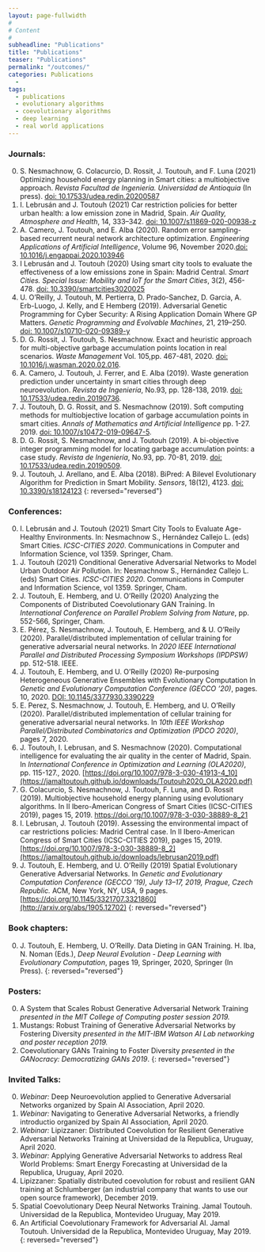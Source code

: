 ```yaml
---
layout: page-fullwidth
#
# Content
#
subheadline: "Publications"
title: "Publications"
teaser: "Publications"
permalink: "/outcomes/"
categories: Publications
  - 
tags:
  - publications
  - evolutionary algorithms
  - coevolutionary algorithms
  - deep learning
  - real world applications
---
```



### Journals:
0. S. Nesmachnow, G. Colacurcio, D. Rossit, J. Toutouh, and F. Luna (2021) Optimizing household energy planning in Smart cities: a multiobjective approach. *Revista Facultad de Ingeniería. Universidad de Antioquia* (In press). [doi: 10.17533/udea.redin.20200587](https://zenodo.org/record/4574067) 
0. I. Lebrusán and J. Toutouh (2021) Car restriction policies for better urban health: a  low emission zone in Madrid, Spain. *Air Quality, Atmosphere and Health*, 14, 333–342. [doi: 10.1007/s11869-020-00938-z](https://jamaltoutouh.github.io/downloads/Car_restriction_policies.pdf)
0. A. Camero, J. Toutouh, and E. Alba (2020). Random error sampling-based recurrent neural network architecture optimization. *Engineering Applications of Artificial Intelligence*, Volume 96, November 2020.[doi: 10.1016/j.engappai.2020.103946](https://jamaltoutouh.github.io/downloads/eaai2020.pdf)
0. I Lebrusán and J. Toutouh (2020) Using smart city tools to evaluate the effectiveness of a low emissions zone in Spain: Madrid Central. *Smart Cities. Special Issue: Mobility and IoT for the Smart Cities*, 3(2), 456-478. [doi: 10.3390/smartcities3020025](https://zenodo.org/record/4574092)
0. U. O’Reilly, J. Toutouh, M. Pertierra, D. Prado-Sanchez, D. Garcia, A. Erb-Luogo, J. Kelly, and E Hemberg (2019). Adversarial Genetic Programming for Cyber Security: A Rising Application Domain Where GP Matters. *Genetic Programming and Evolvable Machines*, 21, 219–250. [doi: 10.1007/s10710-020-09389-y](https://jamaltoutouh.github.io/downloads/gp_that_matters_adversarial_sec.pdf)
0. D. G. Rossit, J. Toutouh, S. Nesmachnow. Exact and heuristic approach for multi-objective garbage accumulation points location in real scenarios. *Waste Management* Vol. 105,pp. 467-481, 2020. [doi: 10.1016/j.wasman.2020.02.016](https://jamaltoutouh.github.io/downloads/wastemanagement2020.pdf).
0. A. Camero, J. Toutouh, J. Ferrer, and E. Alba (2019). Waste generation prediction under uncertainty in smart cities through deep neuroevolution. *Revista de Ingeniería*, No.93, pp. 128-138, 2019. [doi: 10.17533/udea.redin.20190736](https://zenodo.org/record/3494160). 
0. J. Toutouh, D. G. Rossit, and S. Nesmachnow (2019). Soft computing methods for multiobjective location of garbage accumulation points in smart cities. *Annals of Mathematics and Artificial Intelligence*  pp. 1-27. 2019. [doi: 10.1007/s10472-019-09647-5](https://zenodo.org/record/4574025).
0. D. G. Rossit, S. Nesmachnow, and J. Toutouh (2019). A bi-objective integer programming model for locating garbage accumulation points: a case study. *Revista de Ingeniería*, No.93, pp. 70-81, 2019. [doi: 10.17533/udea.redin.20190509](https://zenodo.org/record/3462621). 
0. J. Toutouh, J. Arellano, and E. Alba (2018). BiPred: A Bilevel Evolutionary Algorithm for Prediction in Smart Mobility. *Sensors*, 18(12), 4123. [doi: 10.3390/s18124123](https://zenodo.org/record/4576878) 
{: reversed="reversed"}

### Conferences:
0. I. Lebrusán and J. Toutouh (2021) Smart City Tools to Evaluate Age-Healthy Environments. In: Nesmachnow S., Hernández Callejo L. (eds) Smart Cities. *ICSC-CITIES 2020*. Communications in Computer and Information Science, vol 1359. Springer, Cham.
0. J. Toutouh (2021) Conditional Generative Adversarial Networks to Model Urban Outdoor Air Pollution. In: Nesmachnow S., Hernández Callejo L. (eds) Smart Cities. *ICSC-CITIES 2020*. Communications in Computer and Information Science, vol 1359. Springer, Cham.
0. J. Toutouh, E. Hemberg, and U. O’Reilly (2020) Analyzing the Components of Distributed Coevolutionary GAN Training. In *International Conference on Parallel Problem Solving from Nature*, pp. 552-566, Springer, Cham.
0. E. Pérez, S. Nesmachnow, J. Toutouh, E. Hemberg, and & U. O’Reily (2020). Parallel/distributed implementation of cellular training for generative adversarial neural networks. In *2020 IEEE International Parallel and Distributed Processing Symposium Workshops (IPDPSW)* pp. 512-518. IEEE.
0. J. Toutouh, E. Hemberg, and U. O’Reilly (2020) Re-purposing Heterogeneous Generative Ensembles with Evolutionary Computation In *Genetic and Evolutionary Computation Conference (GECCO ’20)*, pages. 10, 2020. [DOI: 10.1145/3377930.3390229 ](https://arxiv.org/abs/2003.13532)
0. E. Perez, S. Nesmachnow, J. Toutouh, E. Hemberg, and U. O’Reilly (2020). Parallel/distributed implementation of cellular training for generative adversarial neural networks. In *10th IEEE Workshop Parallel/Distributed Combinatorics and Optimization (PDCO 2020)*, pages 7, 2020.
0. J. Toutouh, I. Lebrusan, and S. Nesmachnow (2020). Computational intelligence for evaluating the air quality in the center of Madrid, Spain. In *International Conference in Optimization and Learning (OLA2020)*, pp. 115-127., 2020. [https://doi.org/10.1007/978-3-030-41913-4_10](https://jamaltoutouh.github.io/downloads/Toutouh2020_OLA2020.pdf)
0. G. Colacurcio, S. Nesmachnow, J. Toutouh, F. Luna, and D. Rossit (2019). Multiobjective household energy planning using evolutionary algorithms. In II Ibero-American Congress of Smart Cities (ICSC-CITIES 2019), pages 15, 2019. https://doi.org/10.1007/978-3-030-38889-8_21
0. I. Lebrusan, J. Toutouh (2019). Assessing the environmental impact of car restrictions policies: Madrid Central case. In II Ibero-American Congress of Smart Cities (ICSC-CITIES 2019), pages 15, 2019. [https://doi.org/10.1007/978-3-030-38889-8_2](https://jamaltoutouh.github.io/downloads/lebrusan2019.pdf)
0. J. Toutouh, E. Hemberg, and U. O’Reilly (2019) Spatial Evolutionary Generative Adversarial Networks. In *Genetic and Evolutionary Computation Conference (GECCO ’19), July 13–17, 2019, Prague, Czech Republic.* ACM, New York, NY, USA, 9 pages. [https://doi.org/10.1145/3321707.3321860](http://arxiv.org/abs/1905.12702)
{: reversed="reversed"}

### Book chapters:
0. J. Toutouh, E. Hemberg, U. O’Reilly. Data Dieting in GAN Training. H. Iba, N. Noman (Eds.), *Deep Neural Evolution - Deep Learning with Evolutionary Computation*, pages 19, Springer, 2020, Springer (In Press).
{: reversed="reversed"}


### Posters:
0. A System that Scales Robust Generative Adversarial Network Training *presented in the MIT College of Computing poster session 2019.*
0. Mustangs: Robust Training of Generative Adversarial Networks by Fostering Diversity *presented in the MIT-IBM Watson AI Lab networking and poster reception 2019.*
0. Coevolutionary GANs Training to Foster Diversity *presented in the GANocracy: Democratizing GANs 2019*.
{: reversed="reversed"}

### Invited Talks:
0. *Webinar:* Deep Neuroevolution applied to Generative Adversarial Networks organized by Spain AI Association, April 2020.
0. *Webinar:* Navigating to Generative Adversarial Networks, a friendly introductio organized by Spain AI Association, April 2020.
0. *Webinar:* Lipizzaner: Distributed Coevolution for Resilient Generative Adversarial Networks Training at Universidad de la Republica, Uruguay, April 2020.
0. *Webinar:* Applying Generative Adversarial Networks to address Real World Problems: Smart Energy Forecasting at Universidad de la Republica, Uruguay, April 2020.
0. Lipizzaner: Spatially distributed coevolution for robust and resilient GAN training at Schlumberger (an industrial company that wants to use our open source framework), December 2019.
0. Spatial Coevolutionary Deep Neural Networks Training. Jamal Toutouh. Universidad de la Republica, Montevideo Uruguay, May 2019.
0. An Artificial Coevolutionary Framework for Adversarial AI. Jamal Toutouh. Universidad de la Republica, Montevideo Uruguay, May 2019.
{: reversed="reversed"}
   
